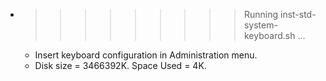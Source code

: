 * >>>>>>>>> Running inst-std-system-keyboard.sh ...
  * Insert keyboard configuration in Administration menu.
  * Disk size = 3466392K. Space Used = 4K.
